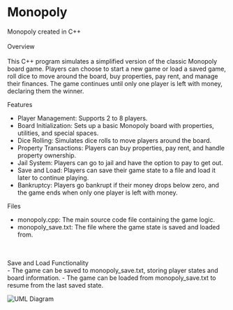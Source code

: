 # Monopoly
Monopoly created in C++
<br />
<br />
Overview
<br />
<br />
This C++ program simulates a simplified version of the classic Monopoly board game. Players can choose to start a new game or load a saved game, roll dice to move around the board, buy properties, pay rent, and manage their finances. The game continues until only one player is left with money, declaring them the winner.

Features
<br />
- Player Management: Supports 2 to 8 players.
- Board Initialization: Sets up a basic Monopoly board with properties, utilities, and special spaces.
- Dice Rolling: Simulates dice rolls to move players around the board.
- Property Transactions: Players can buy properties, pay rent, and handle property ownership.
- Jail System: Players can go to jail and have the option to pay to get out.
- Save and Load: Players can save their game state to a file and load it later to continue playing.
- Bankruptcy: Players go bankrupt if their money drops below zero, and the game ends when only one player is left with money.
  
Files
<br />
- monopoly.cpp: The main source code file containing the game logic.
- monopoly_save.txt: The file where the game state is saved and loaded from.
<br />
<br />
Save and Load Functionality
<br />
- The game can be saved to monopoly_save.txt, storing player states and board information.
- The game can be loaded from monopoly_save.txt to resume from the last saved state.


![UML Diagram](https://github.com/HussChami/Monopoly/assets/144967166/986851db-e8a3-41f9-b4ec-f860cfe73a34)
